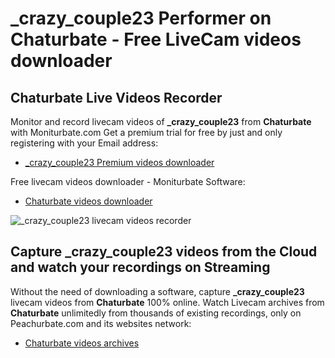 # _crazy_couple23 Performer on Chaturbate - Free LiveCam videos downloader

## Chaturbate Live Videos Recorder

Monitor and record livecam videos of **_crazy_couple23** from **Chaturbate** with Moniturbate.com
Get a premium trial for free by just and only registering with your Email address:
* [_crazy_couple23 Premium videos downloader](https://moniturbate.com/request-demo-licence-key.html)

Free livecam videos downloader - Moniturbate Software:
* [Chaturbate videos downloader](https://moniturbate.com/moniturbate-download-software.html)

![_crazy_couple23 livecam videos recorder](https://peachurnet.com/templates/moniturbate-software.png)


## Capture _crazy_couple23 videos from the Cloud and watch your recordings on Streaming

Without the need of downloading a software, capture **_crazy_couple23** livecam videos from **Chaturbate** 100% online.
Watch Livecam archives from **Chaturbate** unlimitedly from thousands of existing recordings, only on Peachurbate.com and its websites network:
* [Chaturbate videos archives](https://peachurnet.com/)